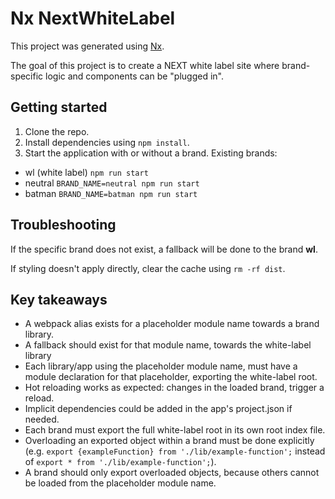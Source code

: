 # Nx NextWhiteLabel

This project was generated using [Nx](https://nx.dev).

The goal of this project is to create a NEXT white label site where brand-specific logic and components can be "plugged in".

## Getting started

1. Clone the repo.
2. Install dependencies using `npm install`.
3. Start the application with or without a brand. Existing brands:

* wl (white label) `npm run start`
* neutral `BRAND_NAME=neutral npm run start`
* batman `BRAND_NAME=batman npm run start`

## Troubleshooting

If the specific brand does not exist, a fallback will be done to the brand **wl**.

If styling doesn't apply directly, clear the cache using `rm -rf dist`.

## Key takeaways

* A webpack alias exists for a placeholder module name towards a brand library.
* A fallback should exist for that module name, towards the white-label library
* Each library/app using the placeholder module name, must have a module declaration for that placeholder, exporting the white-label root.
* Hot reloading works as expected: changes in the loaded brand, trigger a reload.
* Implicit dependencies could be added in the app's project.json if needed.
* Each brand must export the full white-label root in its own root index file.
* Overloading an exported object within a brand must be done explicitly (e.g. `export {exampleFunction} from './lib/example-function';` instead of `export * from './lib/example-function';`).
* A brand should only export overloaded objects, because others cannot be loaded from the placeholder module name.

